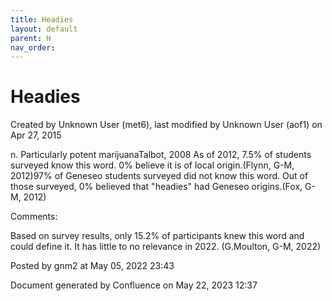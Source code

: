 ```yaml
---
title: Headies
layout: default
parent: H
nav_order:
---
```


# Headies

Created by  Unknown User (met6), last modified by  Unknown User (aof1) on Apr 27, 2015

n. Particularly potent marijuanaTalbot, 2008 As of 2012, 7.5% of students surveyed know this word. 0% believe it is of local origin.(Flynn, G-M, 2012)97% of Geneseo students surveyed did not know this word. Out of those surveyed, 0% believed that &quot;headies&quot; had Geneseo origins.(Fox, G-M, 2012)

Comments:

Based on survey results, only 15.2% of participants knew this word and could define it. It has little to no relevance in 2022. (G.Moulton, G-M, 2022)

Posted by gnm2 at May 05, 2022 23:43

Document generated by Confluence on May 22, 2023 12:37


